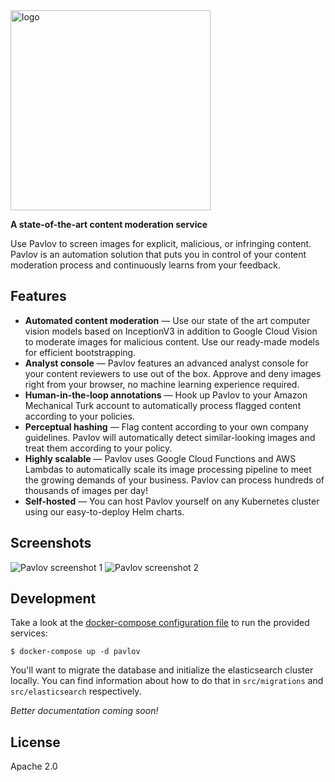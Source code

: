 <img src="https://raw.githubusercontent.com/dsys/pavlov/master/resources/logo.png" alt="logo" width="320" />

**A state-of-the-art content moderation service**

Use Pavlov to screen images for explicit, malicious, or infringing content. Pavlov is an automation solution that puts you in control of your content moderation process and continuously learns from your feedback.

## Features

* **Automated content moderation** — Use our state of the art computer vision models based on InceptionV3 in addition to Google Cloud Vision to moderate images for malicious content. Use our ready-made models for efficient bootstrapping.
* **Analyst console** — Pavlov features an advanced analyst console for your content reviewers to use out of the box. Approve and deny images right from your browser, no machine learning experience required.
* **Human-in-the-loop annotations** — Hook up Pavlov to your Amazon Mechanical Turk account to automatically process flagged content according to your policies.
* **Perceptual hashing** — Flag content according to your own company guidelines. Pavlov will automatically detect similar-looking images and treat them according to your policy.
* **Highly scalable** — Pavlov uses Google Cloud Functions and AWS Lambdas to automatically scale its image processing pipeline to meet the growing demands of your business. Pavlov can process hundreds of thousands of images per day!
* **Self-hosted** — You can host Pavlov yourself on any Kubernetes cluster using our easy-to-deploy Helm charts.

## Screenshots

<img src="https://raw.githubusercontent.com/dsys/pavlov/master/resources/pavlov-screen-1.png" alt="Pavlov screenshot 1"/>

<img src="https://raw.githubusercontent.com/dsys/pavlov/master/resources/pavlov-screen-2.png" alt="Pavlov screenshot 2"/>

## Development

Take a look at the [docker-compose configuration file](https://github.com/dsys/pavlov/blob/master/docker-compose.yaml) to run the provided services:

    $ docker-compose up -d pavlov

You'll want to migrate the database and initialize the elasticsearch cluster locally. You can find information about how to do that in `src/migrations` and `src/elasticsearch` respectively.

*Better documentation coming soon!*

## License

Apache 2.0
